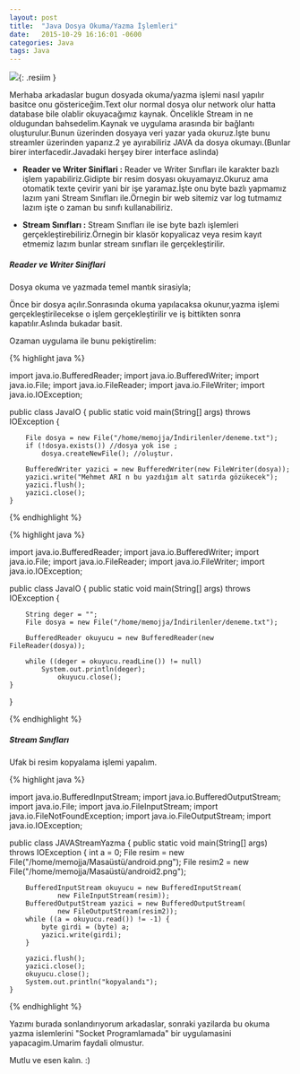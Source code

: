 ```yaml
---
layout: post
title:  "Java Dosya Okuma/Yazma İşlemleri"
date:   2015-10-29 16:16:01 -0600
categories: Java
tags: Java
---
```

![](../../images/javaio.png){: .resiim }

Merhaba arkadaslar bugun dosyada okuma/yazma işlemi nasıl yapılır basitce onu göstericeğim.Text olur normal dosya olur network olur hatta database bile olablir okuyacağımız kaynak.
Öncelikle Stream in ne oldugundan bahsedelim.Kaynak ve uygulama arasında bir bağlantı oluşturulur.Bunun üzerinden dosyaya veri yazar yada okuruz.İşte bunu streamler üzerinden yaparız.2 ye ayırabiliriz JAVA da dosya okumayı.(Bunlar birer interfacedir.Javadaki herşey birer interface aslinda)

* **Reader ve Writer Siniflari :** Reader ve Writer Sınıfları ile karakter bazlı işlem yapabiliriz.Gidipte bir resim dosyası okuyamayız.Okuruz ama otomatik texte çevirir yani bir işe yaramaz.İşte onu byte bazlı yapmamız lazım yani Stream Sınıfları ile.Örnegin bir web sitemiz var log tutmamız lazım işte o zaman bu sınıfı kullanabiliriz.

* **Stream Sınıfları :** Stream Sınıfları ile ise byte bazlı işlemleri gerçekleştirebiliriz.Örnegin bir klasör kopyalicaz veya resim kayıt etmemiz lazım bunlar stream sınıfları ile gerçekleştirilir.

##### **Reader ve Writer Siniflari**

Dosya okuma ve yazmada temel mantık sirasiyla;

Önce bir dosya açılır.Sonrasında okuma yapılacaksa okunur,yazma işlemi gerçekleştirilecekse o işlem gerçekleştirilir ve iş bittikten sonra kapatılır.Aslında bukadar basit.

Ozaman uygulama ile bunu pekiştirelim:

{% highlight java %}

import java.io.BufferedReader;
import java.io.BufferedWriter;
import java.io.File;
import java.io.FileReader;
import java.io.FileWriter;
import java.io.IOException;

public class JavaIO {
	public static void main(String[] args) throws IOException {

		File dosya = new File("/home/memojja/İndirilenler/deneme.txt");
		if (!dosya.exists()) //dosya yok ise ;
			dosya.createNewFile(); //oluştur.

		BufferedWriter yazici = new BufferedWriter(new FileWriter(dosya));
		yazici.write("Mehmet ARI n bu yazdığım alt satırda gözükecek");
		yazici.flush();
		yazici.close();
	}

{% endhighlight %}

{% highlight java %}

import java.io.BufferedReader;
import java.io.BufferedWriter;
import java.io.File;
import java.io.FileReader;
import java.io.FileWriter;
import java.io.IOException;

public class JavaIO {
	public static void main(String[] args) throws IOException {

		String deger = "";
		File dosya = new File("/home/memojja/İndirilenler/deneme.txt");

		BufferedReader okuyucu = new BufferedReader(new FileReader(dosya));

		while ((deger = okuyucu.readLine()) != null)
			System.out.println(deger);
		        okuyucu.close();
	}
}

{% endhighlight %}

##### **Stream Sınıfları**

Ufak bi resim kopyalama işlemi yapalım.

{% highlight java %}

import java.io.BufferedInputStream;
import java.io.BufferedOutputStream;
import java.io.File;
import java.io.FileInputStream;
import java.io.FileNotFoundException;
import java.io.FileOutputStream;
import java.io.IOException;

public class JAVAStreamYazma {
	public static void main(String[] args) throws IOException {
		int a = 0;
		File resim = new File("/home/memojja/Masaüstü/android.png");
		File resim2 = new File("/home/memojja/Masaüstü/android2.png");

		BufferedInputStream okuyucu = new BufferedInputStream(
				new FileInputStream(resim));
		BufferedOutputStream yazici = new BufferedOutputStream(
				new FileOutputStream(resim2));
		while ((a = okuyucu.read()) != -1) {
			byte girdi = (byte) a;
			yazici.write(girdi);
		}

		yazici.flush();
		yazici.close();
		okuyucu.close();
		System.out.println("kopyalandı");
	}

 {% endhighlight %}

 Yazımı burada sonlandırıyorum arkadaslar, sonraki yazilarda bu okuma yazma islemlerini "Socket Programlamada" bir uygulamasini yapacagim.Umarim faydali olmustur.

 Mutlu ve esen kalın. :)

